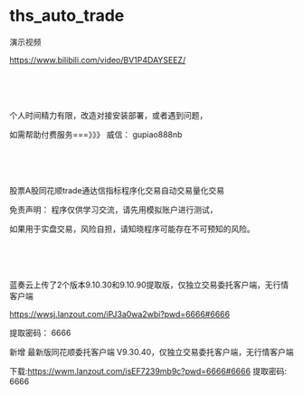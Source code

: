 # ths_auto_trade


演示视频  

https://www.bilibili.com/video/BV1P4DAYSEEZ/

<br/>
<br/>
<br/>

个人时间精力有限，改造对接安装部署，或者遇到问题，

如需帮助付费服务===》》》 威信： gupiao888nb 

<br/>
<br/>
<br/>


股票A股同花顺trade通达信指标程序化交易自动交易量化交易 

免责声明： 程序仅供学习交流，请先用模拟账户进行测试，

如果用于实盘交易，风险自担，请知晓程序可能存在不可预知的风险。

 
<br/>
<br/>
<br/>



蓝奏云上传了2个版本9.10.30和9.10.90提取版，仅独立交易委托客户端，无行情客户端


https://wwsj.lanzout.com/iPJ3a0wa2wbi?pwd=6666#6666    

提取密码： 6666 

新增 最新版同花顺委托客户端 V9.30.40，仅独立交易委托客户端，无行情客户端

下载:https://wwm.lanzout.com/isEF7239mb9c?pwd=6666#6666 
提取密码: 6666


